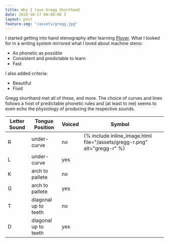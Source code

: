 ```yaml
---
title: Why I love Gregg Shorthand
date: 2019-10-17 00:00:00 Z
layout: post
feature-img: "/assets/gregg.jpg"
---
```


I started getting into hand stenography after learning [Plover](http://www.openstenoproject.org/). What I looked for in a writing system mirrored what I loved about machine steno:

* As phonetic as possible
* Consistent and predictable to learn
* Fast

I also added criteria:

* Beautiful
* Fluid

Gregg shorthand met all of these, and more. The choice of curves and lines follows a host of predictable phonetic rules and (at least to me) seems to even echo the physiology of producing the respective sounds.

| Letter Sound | Tongue Position      | Voiced | Symbol                                                                   |     |
| ------------ | -------------------- | ------ | ------------------------------------------------------------------------ | --- |
| R            | under-curve          | no     | {% include inline_image.html file="/assets/gregg-r.png" alt="gregg-r" %} |     |
| L            | under-curve          | yes    |                                                                          |     |
| K            | arch to pallete      | no     |                                                                          |     |
| G            | arch to pallete      | yes    |                                                                          |     |
| T            | diagonal up to teeth | no     |                                                                          |     |
| D            | diagonal up to teeth | yes    |                                                                          |     |